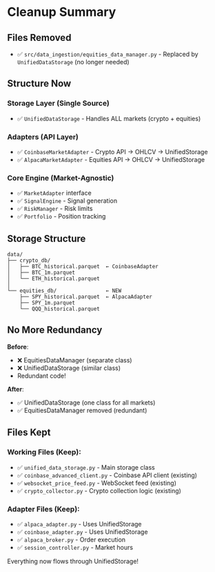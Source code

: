 # Cleanup Summary

## Files Removed
- ✅ `src/data_ingestion/equities_data_manager.py` - Replaced by `UnifiedDataStorage` (no longer needed)

## Structure Now

### Storage Layer (Single Source)
- ✅ `UnifiedDataStorage` - Handles ALL markets (crypto + equities)

### Adapters (API Layer)
- ✅ `CoinbaseMarketAdapter` - Crypto API → OHLCV → UnifiedStorage
- ✅ `AlpacaMarketAdapter` - Equities API → OHLCV → UnifiedStorage

### Core Engine (Market-Agnostic)
- ✅ `MarketAdapter` interface
- ✅ `SignalEngine` - Signal generation
- ✅ `RiskManager` - Risk limits
- ✅ `Portfolio` - Position tracking

## Storage Structure

```
data/
├── crypto_db/
│   ├── BTC_historical.parquet  ← CoinbaseAdapter
│   ├── BTC_1m.parquet
│   └── ETH_historical.parquet
│
└── equities_db/                ← NEW
    ├── SPY_historical.parquet  ← AlpacaAdapter
    ├── SPY_1m.parquet
    └── QQQ_historical.parquet
```

## No More Redundancy

**Before**:
- ❌ EquitiesDataManager (separate class)
- ❌ UnifiedDataStorage (similar class)
- Redundant code!

**After**:
- ✅ UnifiedDataStorage (one class for all markets)
- ✅ EquitiesDataManager removed (redundant)

## Files Kept

### Working Files (Keep):
- ✅ `unified_data_storage.py` - Main storage class
- ✅ `coinbase_advanced_client.py` - Coinbase API client (existing)
- ✅ `websocket_price_feed.py` - WebSocket feed (existing)
- ✅ `crypto_collector.py` - Crypto collection logic (existing)

### Adapter Files (Keep):
- ✅ `alpaca_adapter.py` - Uses UnifiedStorage
- ✅ `coinbase_adapter.py` - Uses UnifiedStorage
- ✅ `alpaca_broker.py` - Order execution
- ✅ `session_controller.py` - Market hours

Everything now flows through UnifiedStorage!
